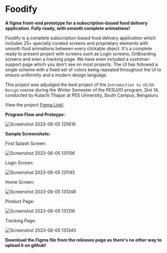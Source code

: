 # Foodify
**A figma front-end prototype for a subscription-based food delivery application. Fully ready, with smooth complete animations!**


Foodify is a complete subscription-based food delivery application which includes 25+ specially curated screens and proprietary elements with smooth fluid animations between every clickable object. It's a complete ready to present project with screens such as Login screens, OnBoarding screens and even a tracking page. We have even included a customer-support page which you don't see on most projects. The UI has followed a single scheme with a fixed set of colors being repeated throughout the UI to ensure uniformity and a modern design language.

This project was adjudged the best project of the `Introduction to UI/UX Design` course during the Winter Semester of the PESU/IO program, Slot 14, conducted by Kulachi Thapar at PES University, South Campus, Bengaluru.

View the project [Figma Link!](https://www.figma.com/file/zlSwiJsBKat7c7JfmdHGQf/Foodify-Final-View?type=design&node-id=0%3A1&t=XgX1a5FrFCd644Ru-1).



**Program Flow and Protoype:**


![Screenshot 2023-06-05 125616](https://github.com/probablyabdullah/Foodify/assets/79295754/a127ddcf-c44c-4a61-ae53-398e0aae7819)


**Sample Screenshots:**

First Splash Screen:


![Screenshot 2023-06-05 131106](https://github.com/probablyabdullah/Foodify/assets/79295754/f0bafa33-b3fa-4e8b-8b61-6b120354cc70)

Login Screen:


![Screenshot 2023-06-05 131145](https://github.com/probablyabdullah/Foodify/assets/79295754/8a81d332-c38a-4c3b-87e0-15a273a0aa9b)

Home Screen:


![Screenshot 2023-06-05 131248](https://github.com/probablyabdullah/Foodify/assets/79295754/177750f3-227f-4aaa-9dae-98efdd76287c)

Product Page:


![Screenshot 2023-06-05 131318](https://github.com/probablyabdullah/Foodify/assets/79295754/6990ce0b-9b22-40d0-9691-e97f44f1eaef)

Tracking Page:


![Screenshot 2023-06-05 131340](https://github.com/probablyabdullah/Foodify/assets/79295754/7eaacfc2-3a3b-46b6-807c-28ac7aacf384)

**Download the Figma file from the releases page as there's no other way to upload it on github!**
